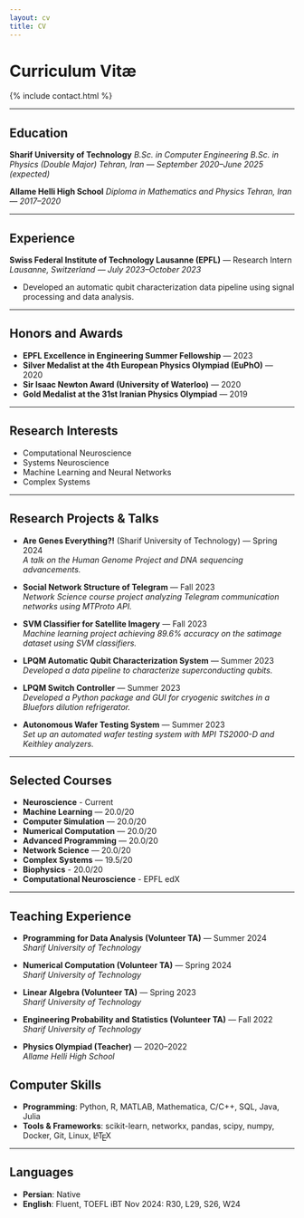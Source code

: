 ```yaml
---
layout: cv
title: CV
---
```


<style>
/* Format the LaTeX symbol correctly (a higher up, e lower) */
.latex span:nth-child(1) {
  text-transform: uppercase;
  font-size: 0.75em;
  vertical-align: 0.28em;
  margin-left: -0.48em;
  margin-right: -0.15em;
  line-height: 1ex;
}

.latex span:nth-child(2) {
  text-transform: uppercase;
  vertical-align: -0.5ex;
  margin-left: -0.1667em;
  margin-right: -0.125em;
  line-height: 1ex;
}
</style>


# Curriculum Vitæ

{% include contact.html %}

---

## Education

**Sharif University of Technology**
*B.Sc. in Computer Engineering*
*B.Sc. in Physics (Double Major)*
*Tehran, Iran — September 2020–June 2025 (expected)*

**Allame Helli High School**
*Diploma in Mathematics and Physics*
*Tehran, Iran — 2017–2020*

---

## Experience

**Swiss Federal Institute of Technology Lausanne (EPFL)** — Research Intern  
*Lausanne, Switzerland — July 2023–October 2023*  
- Developed an automatic qubit characterization data pipeline using signal processing and data analysis.

---

## Honors and Awards

- **EPFL Excellence in Engineering Summer Fellowship** — 2023
- **Silver Medalist at the 4th European Physics Olympiad (EuPhO)** — 2020  
- **Sir Isaac Newton Award (University of Waterloo)** — 2020
- **Gold Medalist at the 31st Iranian Physics Olympiad** — 2019  

---

## Research Interests

- Computational Neuroscience
- Systems Neuroscience
- Machine Learning and Neural Networks
- Complex Systems

---

## Research Projects & Talks

- **Are Genes Everything?!** (Sharif University of Technology) — Spring 2024  
  *A talk on the Human Genome Project and DNA sequencing advancements.*

- **Social Network Structure of Telegram** — Fall 2023  
  *Network Science course project analyzing Telegram communication networks using MTProto API.*

- **SVM Classifier for Satellite Imagery** — Fall 2023  
  *Machine learning project achieving 89.6% accuracy on the satimage dataset using SVM classifiers.*

- **LPQM Automatic Qubit Characterization System** — Summer 2023  
  *Developed a data pipeline to characterize superconducting qubits.*

- **LPQM Switch Controller** — Summer 2023  
  *Developed a Python package and GUI for cryogenic switches in a Bluefors dilution refrigerator.*

- **Autonomous Wafer Testing System** — Summer 2023  
  *Set up an automated wafer testing system with MPI TS2000-D and Keithley analyzers.*

---

## Selected Courses

- **Neuroscience** - Current
- **Machine Learning** — 20.0/20
- **Computer Simulation** — 20.0/20
- **Numerical Computation** — 20.0/20
- **Advanced Programming** — 20.0/20
- **Network Science** — 20.0/20
- **Complex Systems** — 19.5/20
- **Biophysics** - 20.0/20
- **Computational Neuroscience** - EPFL edX

---

## Teaching Experience

- **Programming for Data Analysis (Volunteer TA)** — Summer 2024  
  *Sharif University of Technology*

- **Numerical Computation (Volunteer TA)** — Spring 2024  
  *Sharif University of Technology*

- **Linear Algebra (Volunteer TA)** — Spring 2023  
  *Sharif University of Technology*

- **Engineering Probability and Statistics (Volunteer TA)** — Fall 2022  
  *Sharif University of Technology*

- **Physics Olympiad (Teacher)** — 2020–2022  
  *Allame Helli High School*


## Computer Skills

- **Programming**: Python, R, MATLAB, Mathematica, C/C++, SQL, Java, Julia
- **Tools & Frameworks**: scikit-learn, networkx, pandas, scipy, numpy, Docker, Git, Linux, <span class="latex">L<span>a</span>T<span>e</span>X</span>

---

## Languages

- **Persian**: Native  
- **English**: Fluent, TOEFL iBT Nov 2024: R30, L29, S26, W24
